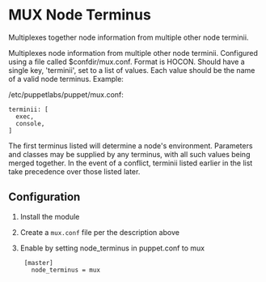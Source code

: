 # MUX Node Terminus

Multiplexes together node information from multiple other node terminii.

Multiplexes node information from multiple other node terminii. Configured using a file called $confdir/mux.conf. Format is HOCON. Should have a single key, 'terminii', set to a list of values. Each value should be the name of a valid node terminus. Example:

/etc/puppetlabs/puppet/mux.conf:
```
terminii: [
  exec,
  console,
]
```

The first terminus listed will determine a node's environment. Parameters and classes may be supplied by any terminus, with all such values being merged together. In the event of a conflict, terminii listed earlier in the list take precedence over those listed later.

## Configuration

1. Install the module
2. Create a `mux.conf` file per the description above
3. Enable by setting node\_terminus in puppet.conf to mux

        [master]
          node_terminus = mux
